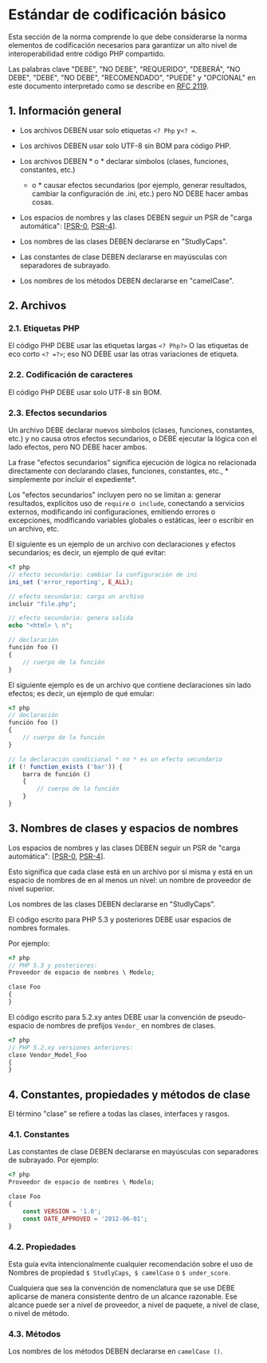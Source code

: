 # Estándar de codificación básico

Esta sección de la norma comprende lo que debe considerarse la norma
elementos de codificación necesarios para garantizar un alto nivel de
interoperabilidad entre código PHP compartido.

Las palabras clave "DEBE", "NO DEBE", "REQUERIDO", "DEBERÁ", "NO DEBE", "DEBE",
"NO DEBE", "RECOMENDADO", "PUEDE" y "OPCIONAL" en este documento
interpretado como se describe en [RFC 2119].

[RFC 2119]: http://www.ietf.org/rfc/rfc2119.txt
[PSR-0]: https://github.com/php-fig/fig-standards/blob/master/accepted/PSR-0.md
[PSR-4]: https://github.com/php-fig/fig-standards/blob/master/accepted/PSR-4-autoloader.md

## 1. Información general

- Los archivos DEBEN usar solo etiquetas `<? Php` y` <? = `.

- Los archivos DEBEN usar solo UTF-8 sin BOM para código PHP.

- Los archivos DEBEN * o * declarar símbolos (clases, funciones, constantes, etc.)
  * o * causar efectos secundarios (por ejemplo, generar resultados, cambiar la configuración de .ini, etc.)
  pero NO DEBE hacer ambas cosas.

- Los espacios de nombres y las clases DEBEN seguir un PSR de "carga automática": [[PSR-0], [PSR-4]].

- Los nombres de las clases DEBEN declararse en "StudlyCaps".

- Las constantes de clase DEBEN declararse en mayúsculas con separadores de subrayado.

- Los nombres de los métodos DEBEN declararse en "camelCase".

## 2. Archivos

### 2.1. Etiquetas PHP

El código PHP DEBE usar las etiquetas largas `<? Php?>` O las etiquetas de eco corto `<? =?>`; eso
NO DEBE usar las otras variaciones de etiqueta.

### 2.2. Codificación de caracteres

El código PHP DEBE usar solo UTF-8 sin BOM.

### 2.3. Efectos secundarios

Un archivo DEBE declarar nuevos símbolos (clases, funciones, constantes,
etc.) y no causa otros efectos secundarios, o DEBE ejecutar la lógica con el lado
efectos, pero NO DEBE hacer ambos.

La frase "efectos secundarios" significa ejecución de lógica no relacionada directamente con
declarando clases, funciones, constantes, etc., * simplemente por incluir el
expediente*.

Los "efectos secundarios" incluyen pero no se limitan a: generar resultados, explícitos
uso de `require` o` include`, conectando a servicios externos, modificando ini
configuraciones, emitiendo errores o excepciones, modificando variables globales o estáticas,
leer o escribir en un archivo, etc.

El siguiente es un ejemplo de un archivo con declaraciones y efectos secundarios;
es decir, un ejemplo de qué evitar:

~~~ php
<? php
// efecto secundario: cambiar la configuración de ini
ini_set ('error_reporting', E_ALL);

// efecto secundario: carga un archivo
incluir "file.php";

// efecto secundario: genera salida
echo "<html> \ n";

// declaración
función foo ()
{
    // cuerpo de la función
}
~~~

El siguiente ejemplo es de un archivo que contiene declaraciones sin lado
efectos; es decir, un ejemplo de qué emular:

~~~ php
<? php
// declaración
función foo ()
{
    // cuerpo de la función
}

// la declaración condicional * no * es un efecto secundario
if (! function_exists ('bar')) {
    barra de función ()
    {
        // cuerpo de la función
    }
}
~~~

## 3. Nombres de clases y espacios de nombres

Los espacios de nombres y las clases DEBEN seguir un PSR de "carga automática": [[PSR-0], [PSR-4]].

Esto significa que cada clase está en un archivo por sí misma y está en un espacio de nombres de en
al menos un nivel: un nombre de proveedor de nivel superior.

Los nombres de las clases DEBEN declararse en "StudlyCaps".

El código escrito para PHP 5.3 y posteriores DEBE usar espacios de nombres formales.

Por ejemplo:

~~~ php
<? php
// PHP 5.3 y posteriores:
Proveedor de espacio de nombres \ Modelo;

clase Foo
{
}
~~~

El código escrito para 5.2.xy antes DEBE usar la convención de pseudo-espacio de nombres
de prefijos `Vendor_` en nombres de clases.

~~~ php
<? php
// PHP 5.2.xy versiones anteriores:
clase Vendor_Model_Foo
{
}
~~~

## 4. Constantes, propiedades y métodos de clase

El término "clase" se refiere a todas las clases, interfaces y rasgos.

### 4.1. Constantes

Las constantes de clase DEBEN declararse en mayúsculas con separadores de subrayado.
Por ejemplo:

~~~ php
<? php
Proveedor de espacio de nombres \ Modelo;

clase Foo
{
    const VERSION = '1.0';
    const DATE_APPROVED = '2012-06-01';
}
~~~

### 4.2. Propiedades

Esta guía evita intencionalmente cualquier recomendación sobre el uso de
Nombres de propiedad `$ StudlyCaps`,` $ camelCase` o `$ under_score`.

Cualquiera que sea la convención de nomenclatura que se use DEBE aplicarse de manera consistente dentro de un
alcance razonable. Ese alcance puede ser a nivel de proveedor, a nivel de paquete, a nivel de clase,
o nivel de método.

### 4.3. Métodos

Los nombres de los métodos DEBEN declararse en `camelCase ()`.

